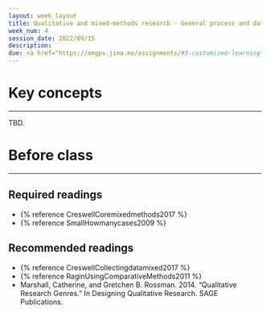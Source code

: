 ```yaml
---
layout: week_layout
title: Qualitative and mixed-methods research - General process and data collection (TBD)
week_num: 4
session_date: 2022/09/15
description:
due: <a href="https://amgps.jima.me/assignments/#3-customized-learning">Learning plan proposal (draft; n.g.); Standard Test (Quant.)</a>
---
```


# Key concepts
---

TBD.

# Before class
---

## Required readings
- {% reference CreswellCoremixedmethods2017 %}
- {% reference SmallHowmanycases2009 %}

## Recommended readings
- {% reference CreswellCollectingdatamixed2017 %}
- {% reference RaginUsingComparativeMethods2011 %}
- Marshall, Catherine, and Gretchen B. Rossman. 2014. “Qualitative Research Genres.” In Designing Qualitative Research. SAGE Publications.

<!-- 
- Marshall, Catherine, and Gretchen B. Rossman. 2014. “The How of the Study: Building the Research Design.” In Designing Qualitative Research. SAGE Publications.
- Marshall, Catherine, and Gretchen B. Rossman. 2014. “Managing, Analyzing, and Interpreting Data.” In Designing Qualitative Research. SAGE Publications. -->